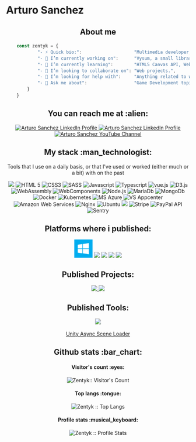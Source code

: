 # Arturo Sanchez

<h2 align="center">About me</h2>

```js
    const zentyk = {
            "- ⚡ Quick bio:":                    "Multimedia developer, expert in Javascript/Typescript.",
            "- 🔭 I’m currently working on":      "Vysum, a small library for Responsive Design.",
            "- 🌱 I’m currently learning":        "HTML5 Canvas API, WebGL, WebGPU and Assemblyscript.",
            "- 👯 I’m looking to collaborate on": "Web projects.",
            "- 🤔 I’m looking for help with":     "Anything related to what I am currently learning 😅.",
            "- 💬 Ask me about":                  "Game Development topics or questions about Typescript."
        }
    }
```

<h2 align="center">You can reach me at :alien:</h2>

<p align="center">
   <a href="https://twitter.com/zentykdev">
    <img src="https://www.vectorlogo.zone/logos/twitter/twitter-icon.svg" alt="Arturo Sanchez LinkedIn Profile" height="30" width="30">
  </a>
    
  <a href="https://www.linkedin.com/in/zentykdev/">
    <img src="https://www.vectorlogo.zone/logos/linkedin/linkedin-icon.svg" alt="Arturo Sanchez LinkedIn Profile" height="30" width="30">
  </a>
  
  <a href="https://www.youtube.com/channel/UCXrJCF3eQsel1PvH0sIvY8Q">
    <img src="https://www.vectorlogo.zone/logos/youtube/youtube-icon.svg" alt="Arturo Sanchez YouTube Channel" height="30" width="30">
  </a>
</p>

<h2 align="center">My stack :man_technologist:</h2>

<p align="center">Tools that I use on a daily basis, or that I've used or worked (either much or a bit) with on the past</p>
<p align="center">
    <!--img src='https://www.vectorlogo.zone/logos/unity3d/unity3d-icon.svg' height='50px'-->
    <!--img src='https://github.com/uiwjs/file-icons/blob/master/icon/shaderlab.svg' height='50px'-->
    <!--img src='https://raw.githubusercontent.com/sammwyy/sammwyy/master/skills/csharp.png' height='50px' alt="C#"-->
    <img src='https://github.com/detain/svg-logos/blob/master/svg/adobe-xd.svg' height='50px'>
    <img src="https://img.icons8.com/color/48/000000/html-5.png" height='50px' alt="HTML 5"/>
    <img src="https://img.icons8.com/color/48/000000/css3.png" height='50px' alt="CSS3"/>
    <img src="https://www.vectorlogo.zone/logos/sass-lang/sass-lang-icon.svg" height='50px' alt="SASS"/>
    <img src="https://img.icons8.com/color/48/000000/javascript.png" height='50px' alt="Javascript"/>
    <img src="https://img.icons8.com/color/48/000000/typescript.png" height='50px' alt="Typescript"/>
    <!--img src="https://www.vectorlogo.zone/logos/java/java-vertical.svg" height='50px' alt="Java"/-->
    <!--img src="https://www.vectorlogo.zone/logos/swift/swift-icon.svg" height='50px' alt="Swift"/-->
    <!--<img src="https://www.vectorlogo.zone/logos/kotlinlang/kotlinlang-icon.svg" height='50px'/>-->
    <!--img src='https://github.com/detain/svg-logos/blob/master/svg/xamarin.svg' height='50px' alt="Xamarin"/-->
    <img src="https://vuejs.org/images/logo.png" heigth="50px" width="50px" alt="vue.js"/>
    <img src='https://www.vectorlogo.zone/logos/d3js/d3js-icon.svg' height='50px' alt="D3.js">
    <img src="https://www.vectorlogo.zone/logos/webassembly/webassembly-icon.svg" height='50px' alt="WebAssembly"/>
    <img src="https://www.vectorlogo.zone/logos/webcomponents/webcomponents-official.svg" height='50px' alt="WebComponents"/>
    <img src="https://img.icons8.com/color/48/000000/nodejs.png" height='50px' alt="Node.js"/>
    <img src="https://www.vectorlogo.zone/logos/mariadb/mariadb-icon.svg" height='50px' alt="MariaDb"/>
    <img src="https://img.icons8.com/color/48/000000/mongodb.png" height='50px' alt="MongoDb"/>
    <!--img src="https://www.vectorlogo.zone/logos/dotnet/dotnet-vertical.svg" height='50px' alt=".Net"/-->
    <img src="https://img.icons8.com/color/48/000000/docker.png" height='50px' alt="Docker"/>
    <img src="https://www.vectorlogo.zone/logos/kubernetes/kubernetes-icon.svg" height='50px' alt="Kubernetes"/>
    <img src="https://www.vectorlogo.zone/logos/microsoft_azure/microsoft_azure-icon.svg" height='50px' alt="MS Azure"/>
    <img src="https://www.vectorlogo.zone/logos/appcenterms/appcenterms-tile.svg" height='50px' alt="VS Appcenter"/>
    <img src="https://www.vectorlogo.zone/logos/amazon_aws/amazon_aws-icon.svg" height='50px' alt="Amazon Web Services"/>
    <img src='https://www.vectorlogo.zone/logos/nginx/nginx-icon.svg' height='50px' alt="Nginx">
    <img src="https://www.vectorlogo.zone/logos/ubuntu/ubuntu-tile.svg" height='50px' alt="Ubuntu"/>
    <!--img src="https://github.com/detain/svg-logos/blob/master/svg/microsoft-sql-server.svg" height='50px' alt="MS SQL Server"/-->
    <img src="https://www.vectorlogo.zone/logos/graphql/graphql-icon.svg" height='50px'>
    <img src='https://www.vectorlogo.zone/logos/stripe/stripe-icon.svg' height='50px' alt="Stripe">
    <img src='https://github.com/detain/svg-logos/blob/master/svg/paypal-icon.svg' height='50px' alt="PayPal API">
    <img src="https://www.vectorlogo.zone/logos/sentryio/sentryio-icon.svg" height='50px' alt="Sentry"/>
</p>

<h2 align="center">Platforms where i published:</h2>
<p align="center">
    <img src="https://github.com/edent/SuperTinyIcons/blob/master/images/svg/windows.svg" height='50px'/>
    <img src="https://www.vectorlogo.zone/logos/android/android-tile.svg" height='50px'/>
    <img src="https://www.vectorlogo.zone/logos/apple/apple-tile.svg" height='50px'/>
    <img src="https://www.vectorlogo.zone/logos/xbox/xbox-icon.svg" height='50px'/>
    <img src="https://upload.wikimedia.org/wikipedia/commons/2/25/WebGL_Logo.svg" height='50px'/>
</p>

<h2 align="center">Published Projects:</h2>
<p align="center">
    <a href="https://play.google.com/store/apps/details?id=com.orthocana.runy">
        <img src="https://image.winudf.com/v2/image1/Y29tLm9ydGhvY2FuYS5ydW55X2ljb25fMTU3OTE2NDM5NF8wMjE/icon.png?w=170&fakeurl=1" heigth="128" width="128"/>
    </a>
    <a href="https://qlebra.netlify.app">
        <img src="https://user-images.githubusercontent.com/8301647/198844407-f43867f8-5412-482d-8791-eebd0ac86816.png" heigth="128" width="128"/>
    </a>
</p>

<h2 align="center">Published Tools:</h2>
<p align="center">
    <a href="https://www.notion.so/Unity-Async-Scene-Loader-fd53b69e400143c6abb397903f5bd020">    
        <p align="center">
            <img src='https://www.vectorlogo.zone/logos/unity3d/unity3d-icon.svg' height='50px'>
            <p align="center">Unity Async Scene Loader</p>
        </p>
    </a>
</p>

<h2 align="center">Github stats :bar_chart:</h2>

<h4 align="center">Visitor's count :eyes:</h4>

<p align="center"><img src="https://profile-counter.glitch.me/{zentyk}/count.svg" alt="Zentyk:: Visitor's Count" /></p>

<h4 align="center">Top langs :tongue:</h4>

<p align="center"><img src="https://github-readme-stats.vercel.app/api/top-langs/?username=zentyk&langs_count=10&theme=tokyonight&layout=compact" alt="Zentyk :: Top Langs" /></p>

<h4 align="center">Profile stats :musical_keyboard:</h4>

<p align="center"><img src="https://github-readme-stats.vercel.app/api?username=zentyk&show_icons=true&theme=synthwave" alt="Zentyk :: Profile Stats" /></p>
